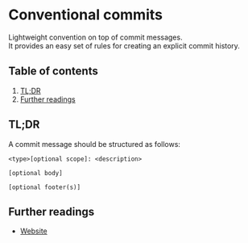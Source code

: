 # Conventional commits

Lightweight convention on top of commit messages.<br/>
It provides an easy set of rules for creating an explicit commit history.

## Table of contents <!-- omit in toc -->

1. [TL;DR](#tldr)
1. [Further readings](#further-readings)

## TL;DR

A commit message should be structured as follows:

```text
<type>[optional scope]: <description>

[optional body]

[optional footer(s)]
```

## Further readings

- [Website]

<!-- project's references -->
[website]: https://www.conventionalcommits.org
